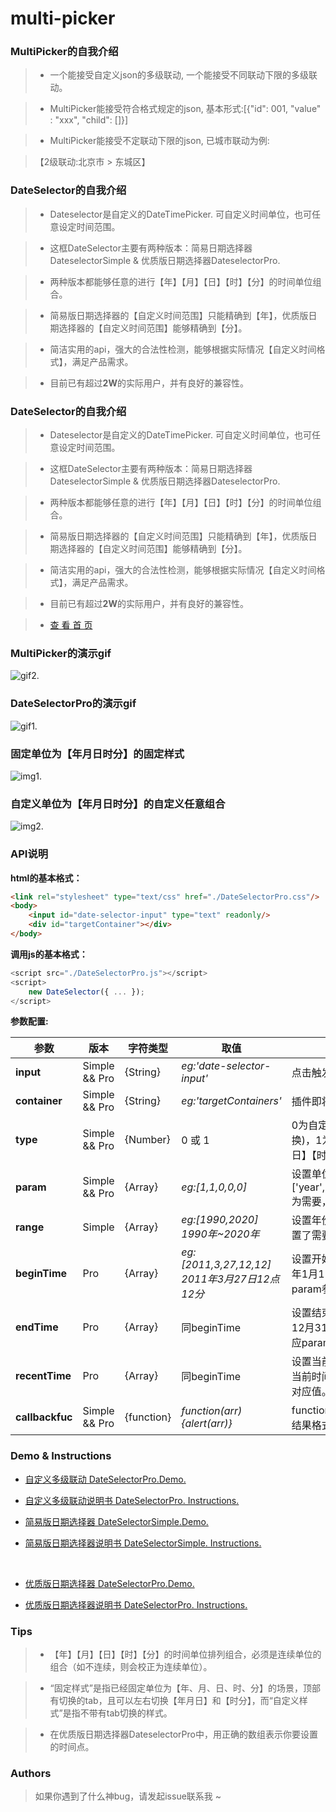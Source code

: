 
# multi-picker

### MultiPicker的自我介绍

> * 一个能接受自定义json的多级联动, 一个能接受不同联动下限的多级联动。

> * MultiPicker能接受符合格式规定的json, 基本形式:[{"id": 001, "value" : "xxx", "child": []}]

> * MultiPicker能接受不定联动下限的json, 已城市联动为例:

> 【2级联动:北京市 > 东城区】



### DateSelector的自我介绍

> * Dateselector是自定义的DateTimePicker. 可自定义时间单位，也可任意设定时间范围。

> * 这框DateSelector主要有两种版本：简易日期选择器DateselectorSimple & 优质版日期选择器DateselectorPro.

> * 两种版本都能够任意的进行【年】【月】【日】【时】【分】的时间单位组合。

> * 简易版日期选择器的【自定义时间范围】只能精确到【年】，优质版日期选择器的【自定义时间范围】能够精确到【分】。

> * 简洁实用的api，强大的合法性检测，能够根据实际情况【自定义时间格式】，满足产品需求。

> * 目前已有超过**2W**的实际用户，并有良好的兼容性。


### DateSelector的自我介绍

> * Dateselector是自定义的DateTimePicker. 可自定义时间单位，也可任意设定时间范围。

> * 这框DateSelector主要有两种版本：简易日期选择器DateselectorSimple & 优质版日期选择器DateselectorPro.

> * 两种版本都能够任意的进行【年】【月】【日】【时】【分】的时间单位组合。

> * 简易版日期选择器的【自定义时间范围】只能精确到【年】，优质版日期选择器的【自定义时间范围】能够精确到【分】。

> * 简洁实用的api，强大的合法性检测，能够根据实际情况【自定义时间格式】，满足产品需求。

> * 目前已有超过**2W**的实际用户，并有良好的兼容性。

> * [查 看 首 页](https://appianz.github.io/multi-picker/) 

### MultiPicker的演示gif
 ![gif2.](https://github.com/AppianZ/multi-picker/blob/master/productions/MultiPicker.gif) 

### DateSelectorPro的演示gif
![gif1.](https://github.com/AppianZ/multi-picker/blob/master/productions/DateSelector1.gif) 
 

### 固定单位为【年月日时分】的固定样式
![img1.](http://7xqsim.com1.z0.glb.clouddn.com/DateSelector4.jpeg) 
 
### 自定义单位为【年月日时分】的自定义任意组合
![img2.](http://7xqsim.com1.z0.glb.clouddn.com/DateSelector5.jpeg) 
 

### **API说明**

**html的基本格式：**
```html
<link rel="stylesheet" type="text/css" href="./DateSelectorPro.css"/>
<body>
    <input id="date-selector-input" type="text" readonly/>
    <div id="targetContainer"></div>
</body>
```

**调用js的基本格式：**
```js
<script src="./DateSelectorPro.js"></script>
<script>
    new DateSelector({ ... });
</script>
```

**参数配置:**

| 参数 | 版本  | 字符类型  |  取值  | 说明 | 
| ----- |-----| -----| -----| -----|
|  **input**   | Simple && Pro |  {String} | *eg:'date-selector-input'* | 点击触发插件的input框的id |
|  **container**   | Simple && Pro |  {String} |*eg:'targetContainers'*| 插件即将插入的容器id |
|  **type**   | Simple && Pro | {Number} |0 或 1 | 0为自定义插件的日期单位(不带tab切换)，1为固定插件的日期单位为【年月日】【时分】(带tab切换) |
|  **param**   | Simple && Pro |  {Array} |*eg:[1,1,0,0,0]*| 设置单位，元素分别对应设置['year','month','day','hour','minute'],1为需要，0为不需要,需要为连续的1 |
|  **range**   | Simple |  {Array} |*eg:[1990,2020]      1990年~2020年*| 设置年份范围，默认[1950,明年],在设置了需要年份的情况下才生效|
|  **beginTime**   |  Pro |  {Array} |*eg:[2011,3,27,12,12]      2011年3月27日12点12分*| 设置开始时间点,空数组默认设置成1970年1月1日0时0分开始，数组的值对应param参数的对应值。 |
|  **endTime**   |  Pro |  {Array} |同beginTime| 设置结束时间点,空数组默认设置成次年12月31日23时59分结束，数组的值对应param参数的对应值。 |
|  **recentTime**   |  Pro |  {Array} |同beginTime| 设置当前时间点,空数组默认设置为系统当前时间，数组的值对应param参数的对应值。 |
|  **callbackfuc**   | Simple && Pro |  {function} |*function(arr){alert(arr)}*| function(arr){} 回调函数，可以自定义结果格式化|

### **Demo & Instructions**

* [自定义多级联动 DateSelectorPro.Demo.](https://appianz.github.io/multi-picker/MultiPicker.html)

* [自定义多级联动说明书 DateSelectorPro. Instructions.](https://github.com/AppianZ/multi-picker/tree/master/productions/MultiPicker)

* [简易版日期选择器 DateSelectorSimple.Demo.](https://appianz.github.io/multi-picker/DateSelectorSimple.html) 

* [简易版日期选择器说明书 DateSelectorSimple. Instructions.](https://github.com/AppianZ/multi-picker/tree/master/productions/DateSelectorSimple)
<br/>

* [优质版日期选择器 DateSelectorPro.Demo.](https://appianz.github.io/multi-picker/DateSelectorPro.html)

* [优质版日期选择器说明书 DateSelectorPro. Instructions.](https://github.com/AppianZ/multi-picker/tree/master/productions/DateSelectorPro)



### **Tips**
> * 【年】【月】【日】【时】【分】的时间单位排列组合，必须是连续单位的组合（如不连续，则会校正为连续单位）。

> * “固定样式”是指已经固定单位为【年、月、日、时、分】的场景，顶部有切换的tab，且可以左右切换【年月日】和【时分】，而“自定义样式”是指不带有tab切换的样式。

> * 在优质版日期选择器DateselectorPro中，用正确的数组表示你要设置的时间点。



### **Authors**

>  如果你遇到了什么神bug，请发起issue联系我 ~
